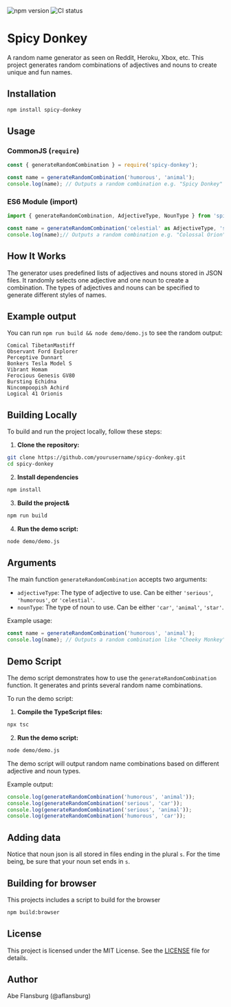 ![npm version](https://img.shields.io/npm/v/spicy-donkey)
![CI status](https://img.shields.io/github/check-runs/aflansburg/spicy-donkey/main?nameFilter=build-and-test&label=build%2Btests)

# Spicy Donkey

A random name generator as seen on Reddit, Heroku, Xbox, etc. This project generates random combinations of adjectives and nouns to create unique and fun names.

## Installation

```sh
npm install spicy-donkey
```

## Usage

### CommonJS (`require`)

```javascript
const { generateRandomCombination } = require('spicy-donkey');

const name = generateRandomCombination('humorous', 'animal');
console.log(name); // Outputs a random combination e.g. "Spicy Donkey"
```

### ES6 Module (import)

```javascript
import { generateRandomCombination, AdjectiveType, NounType } from 'spicy-donkey';

const name = generateRandomCombination('celestial' as AdjectiveType, 'star' as NounType);
console.log(name);// Outputs a random combination e.g. "Colossal Orion"
```

## How It Works

The generator uses predefined lists of adjectives and nouns stored in JSON files. It randomly selects one adjective and one noun to create a combination. The types of adjectives and nouns can be specified to generate different styles of names.

## Example output

You can run `npm run build && node demo/demo.js` to see the random output:

```
Comical TibetanMastiff
Observant Ford Explorer
Perceptive Dunnart
Bonkers Tesla Model S
Vibrant Homam
Ferocious Genesis GV80
Bursting Echidna
Nincompoopish Achird
Logical 41 Orionis
```

## Building Locally

To build and run the project locally, follow these steps:

1. **Clone the repository:**

```sh
git clone https://github.com/yourusername/spicy-donkey.git
cd spicy-donkey
```

2. **Install dependencies**

```sh
npm install
```

3. **Build the project&**

```sh
npm run build
```

4. **Run the demo script:**

```sh
node demo/demo.js
```

## Arguments

The main function `generateRandomCombination` accepts two arguments:

- `adjectiveType`: The type of adjective to use. Can be either `'serious'`, `'humorous'`, or `'celestial'`.
- `nounType`: The type of noun to use. Can be either `'car'`, `'animal'`, `'star'`.

Example usage:

```typescript:index.ts
const name = generateRandomCombination('humorous', 'animal');
console.log(name); // Outputs a random combination like "Cheeky Monkey"
```

## Demo Script

The demo script demonstrates how to use the `generateRandomCombination` function. It generates and prints several random name combinations.

To run the demo script:

1. **Compile the TypeScript files:**

```sh
npx tsc
```

2. **Run the demo script:**

```sh
node demo/demo.js
```

The demo script will output random name combinations based on different adjective and noun types.

Example output:

```javascript.demo/demo.js
console.log(generateRandomCombination('humorous', 'animal'));
console.log(generateRandomCombination('serious', 'car'));
console.log(generateRandomCombination('serious', 'animal'));
console.log(generateRandomCombination('humorous', 'car'));
```

## Adding data

Notice that noun json is all stored in files ending in the plural `s`. For the time being, be sure that your noun set ends in `s`.

## Building for browser

This projects includes a script to build for the browser

```sh
npm build:browser
```

## License

This project is licensed under the MIT License. See the [LICENSE](LICENSE) file for details.

## Author

Abe Flansburg (@aflansburg)
